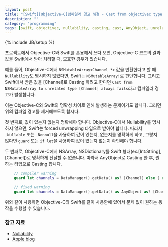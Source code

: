 ```yaml
---
layout: post
title: "[Swift][Objective-C]컴파일러 경고 해결 - Cast from objectivec type to unrelated type swift type always fails"
description: ""
category: "programming"
tags: [swift, objectivec, nullability, casting, cast, AnyObject, unrelated type, guard]
---
```

{% include JB/setup %}

프로젝트에서 Objective-C와 Swift를 혼용해서 쓰다 보면, Objective-C 코드의 결과 값을 Swift에서 받아 처리할 때, 모호한 경우가 있습니다.

예를 들어, Objective-C에서 `NSMutableArray<Channel *>` 값을 반환한다고 할 때 `Nullability`도 명시하지 않았다면, Swift는 `NSMutableArray!`로 판단합니다. 그리고 Swift에서 받은 값을 [Channel]로 Casting 하려고 한다면 `Cast from NSMutableArray to unrelated type [Channel] always fails`라고 컴파일러 경고가 발생합니다.

이는 Objective-C와 Swift의 명확성 차이로 인해 발생하는 문제이기도 합니다. 그러면 위의 컴파일 경고를 제거해보도록 합시다.

첫 번째로, 값이 있는지 없는지 명확해야 합니다. Objective-C에서 Nullability를 명시하지 않으면, Swift는 forced unwrapping 타입으로 받아야 합니다. 따라서 `_Nullable` 또는 `_Nonnull`을 사용하여 값이 있는지, 없는지를 명확하게 하고, 그렇지 않다면 `guard` 또는 `if let`을 사용하여 값이 있는지 없는지 확인해야 합니다.

두 번째로, Objective-C에서 NSArray, NSDictionary를 Swift 형태(ex.[Int:String], [Channel])로 명확하게 전달할 수 없습니다. 따라서 AnyObject로 Casting 한 후, 원하는 타입으로 Casting 합니다.

```swift
	// compiler warning
	guard let channels = DataManager().getData() as? [Channel] else { return }

	// fixed warning
	guard let channels = DataManager().getData() as AnyObject as? [Channel] else { return }
```

위와 같이 사용하면 Objective-C와 Swift를 같이 사용함에 있어서 문제 없이 원하는 동작을 수행할 수 있습니다.

### 참고 자료

* [Nullability](http://minsone.github.io/mac/ios/nullability-in-objc)
* [Apple blog](https://developer.apple.com/swift/blog/?id=25)
